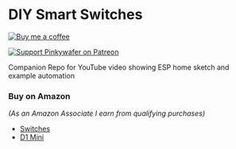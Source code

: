 # DIY Smart Switches

[![Buy me a coffee](https://img.shields.io/static/v1.svg?label=Buy%20me%20a%20coffee&logo=buy%20me%20a%20coffee&logoColor=white&labelColor=ff69b4&message=donate&color=Black)](https://www.buymeacoffee.com/V3q9id4)

[![Support Pinkywafer on Patreon][patreon-shield]][patreon]

Companion Repo for YouTube video showing ESP home sketch and example automation

### Buy on Amazon
_(As an Amazon Associate I earn from qualifying purchases)_
* [Switches](https://amzn.to/2v9ViZN)
* [D1 Mini](https://amzn.to/2UvAmqJ)

[patreon-shield]: https://c5.patreon.com/external/logo/become_a_patron_button.png
[patreon]: https://www.patreon.com/pinkywafer
